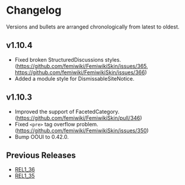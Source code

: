 # Changelog

Versions and bullets are arranged chronologically from latest to oldest.

## v1.10.4

- Fixed broken StructuredDiscussions styles. (https://github.com/femiwiki/FemiwikiSkin/issues/365, https://github.com/femiwiki/FemiwikiSkin/issues/366)
- Added a module style for DismissableSiteNotice.

## v1.10.3

- Improved the support of FacetedCategory. (https://github.com/femiwiki/FemiwikiSkin/pull/346)
- Fixed `<pre>` tag overflow problem. (https://github.com/femiwiki/FemiwikiSkin/issues/350)
- Bump OOUI to 0.42.0.

## Previous Releases

- [REL1_36](https://github.com/femiwiki/FemiwikiSkin/blob/REL1_36/CHANGELOG.md)
- [REL1_35](https://github.com/femiwiki/FemiwikiSkin/blob/REL1_35/CHANGELOG.md)
